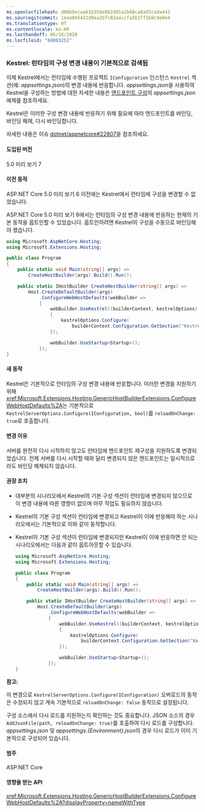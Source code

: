 ```yaml
---
ms.openlocfilehash: d00b8ecaa61b358e062d85a2b68ca8a95cada442
ms.sourcegitcommit: 1eae045421d9ea2bfc82aaccfa5b1ff1b8c9e0e4
ms.translationtype: HT
ms.contentlocale: ko-KR
ms.lasthandoff: 06/16/2020
ms.locfileid: "84803252"
---
```

### <a name="kestrel-configuration-changes-at-run-time-detected-by-default"></a>Kestrel: 런타임의 구성 변경 내용이 기본적으로 검색됨

이제 Kestrel에서는 런타임에 수행된 프로젝트 `IConfiguration` 인스턴스 `Kestrel` 섹션(예: *appsettings.json*)의 변경 내용에 반응합니다. *appsettings.json*을 사용하여 Kestrel을 구성하는 방법에 대한 자세한 내용은 [엔드포인트 구성](/aspnet/core/fundamentals/servers/kestrel#endpoint-configuration)의 *appsettings.json* 예제를 참조하세요.

Kestrel은 이러한 구성 변경 내용에 반응하기 위해 필요에 따라 엔드포인트를 바인딩, 바인딩 해제, 다시 바인딩합니다.

자세한 내용은 이슈 [dotnet/aspnetcore#22807](https://github.com/dotnet/aspnetcore/issues/22807)을 참조하세요.

#### <a name="version-introduced"></a>도입된 버전

5.0 미리 보기 7

#### <a name="old-behavior"></a>이전 동작

ASP.NET Core 5.0 미리 보기 6 이전에는 Kestrel에서 런타임에 구성을 변경할 수 없었습니다.

ASP.NET Core 5.0 미리 보기 6에서는 런타임의 구성 변경 내용에 반응하는 현재의 기본 동작을 옵트인할 수 있었습니다. 옵트인하려면 Kestrel의 구성을 수동으로 바인딩해야 했습니다.

```csharp
using Microsoft.AspNetCore.Hosting;
using Microsoft.Extensions.Hosting;

public class Program
{
    public static void Main(string[] args) =>
        CreateHostBuilder(args).Build().Run();

    public static IHostBuilder CreateHostBuilder(string[] args) =>
        Host.CreateDefaultBuilder(args)
            .ConfigureWebHostDefaults(webBuilder =>
            {
                webBuilder.UseKestrel((builderContext, kestrelOptions) =>
                {
                    kestrelOptions.Configure(
                        builderContext.Configuration.GetSection("Kestrel"), reloadOnChange: true);
                });

                webBuilder.UseStartup<Startup>();
            });
}
```

#### <a name="new-behavior"></a>새 동작

Kestrel은 기본적으로 런타임의 구성 변경 내용에 반응합니다. 이러한 변경을 지원하기 위해 <xref:Microsoft.Extensions.Hosting.GenericHostBuilderExtensions.ConfigureWebHostDefaults%2A>는 기본적으로 `KestrelServerOptions.Configure(IConfiguration, bool)`를 `reloadOnChange: true`로 호출합니다.

#### <a name="reason-for-change"></a>변경 이유

서버를 완전히 다시 시작하지 않고도 런타임에 엔드포인트 재구성을 지원하도록 변경되었습니다. 전체 서버를 다시 시작할 때와 달리 변경되지 않은 엔드포인트는 일시적으로라도 바인딩 해제되지 않습니다.

#### <a name="recommended-action"></a>권장 조치

* 대부분의 시나리오에서 Kestrel의 기본 구성 섹션이 런타임에 변경되지 않으므로 이 변경 내용에 따른 영향이 없으며 아무 작업도 필요하지 않습니다.
* Kestrel의 기본 구성 섹션이 런타임에 변경되고 Kestrel이 이에 반응해야 하는 시나리오에서는 기본적으로 이와 같이 동작합니다.
* Kestrel의 기본 구성 섹션이 런타임에 변경되지만 Kestrel이 이에 반응하면 안 되는 시나리오에서는 다음과 같이 옵트아웃할 수 있습니다.

    ```csharp
    using Microsoft.AspNetCore.Hosting;
    using Microsoft.Extensions.Hosting;

    public class Program
    {
        public static void Main(string[] args) =>
            CreateHostBuilder(args).Build().Run();

        public static IHostBuilder CreateHostBuilder(string[] args) =>
            Host.CreateDefaultBuilder(args)
                .ConfigureWebHostDefaults(webBuilder =>
                {
                    webBuilder.UseKestrel((builderContext, kestrelOptions) =>
                    {
                        kestrelOptions.Configure(
                            builderContext.Configuration.GetSection("Kestrel"), reloadOnChange: false);
                    });

                    webBuilder.UseStartup<Startup>();
                });
    }
    ```

**참고:**

이 변경으로 `KestrelServerOptions.Configure(IConfiguration)` 오버로드의 동작은 수정되지 않고 계속 기본적으로 `reloadOnChange: false` 동작으로 설정됩니다.

구성 소스에서 다시 로드를 지원하는지 확인하는 것도 중요합니다. JSON 소스의 경우 `AddJsonFile(path, reloadOnChange: true)`를 호출하여 다시 로드를 구성합니다. *appsettings.json* 및 *appsettings.{Environment}.json*의 경우 다시 로드가 이미 기본적으로 구성되어 있습니다.

#### <a name="category"></a>범주

ASP.NET Core

#### <a name="affected-apis"></a>영향을 받는 API

<xref:Microsoft.Extensions.Hosting.GenericHostBuilderExtensions.ConfigureWebHostDefaults%2A?displayProperty=nameWithType>

<!-- 

#### Affected APIs

`Overload:Microsoft.Extensions.Hosting.GenericHostBuilderExtensions.ConfigureWebHostDefaults`

-->

